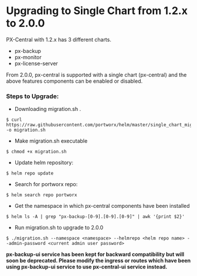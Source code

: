 # Upgrading to Single Chart from 1.2.x to 2.0.0

PX-Central with 1.2.x has 3 different charts.
   - px-backup
   - px-monitor
   - px-license-server

From 2.0.0, px-central is supported with a single chart (px-central) and the above features components can be enabled or disabled.

### Steps to Upgrade:

- Downloading migration.sh .

```console
$ curl https://raw.githubusercontent.com/portworx/helm/master/single_chart_migration/migration.sh -o migration.sh
```

- Make migration.sh executable

```console
$ chmod +x migration.sh
```

- Update helm repository:
```console
$ helm repo update
```

- Search for portworx repo:

```console
$ helm search repo portworx
```

- Get the namespace in which px-central components have been installed
```console
$ helm ls -A | grep "px-backup-[0-9].[0-9].[0-9]" | awk '{print $2}'
```

- Run migration.sh to upgrade to 2.0.0

```console
$ ./migration.sh --namespace <namespace> --helmrepo <helm repo name> --admin-password <current admin user password>
```

**px-backup-ui service has been kept for backward compatibility but will soon be deprecated. Please modify the ingress or routes which have been using px-backup-ui service to use px-central-ui service instead.**